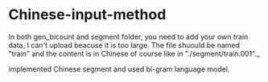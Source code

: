 # Chinese-input-method
In both gen_bicount and segment folder, you need to add your own train data, I can't upload beacuse it is too large. The file shuould be named "train" and the content is in Chinese of course like in "./segment/train.001"._

implemented Chinese segment and used bi-gram language model. 
